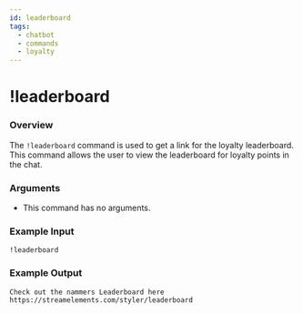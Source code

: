 ```yaml
---
id: leaderboard
tags:
  - chatbot
  - commands
  - loyalty
---
```

# !leaderboard

### Overview

The `!leaderboard` command is used to get a link for the loyalty leaderboard. This command allows the user to view the leaderboard for loyalty points in the chat.

### Arguments

- This command has no arguments.

### Example Input

```
!leaderboard
```

### Example Output

```
Check out the nammers Leaderboard here https://streamelements.com/styler/leaderboard 
```

